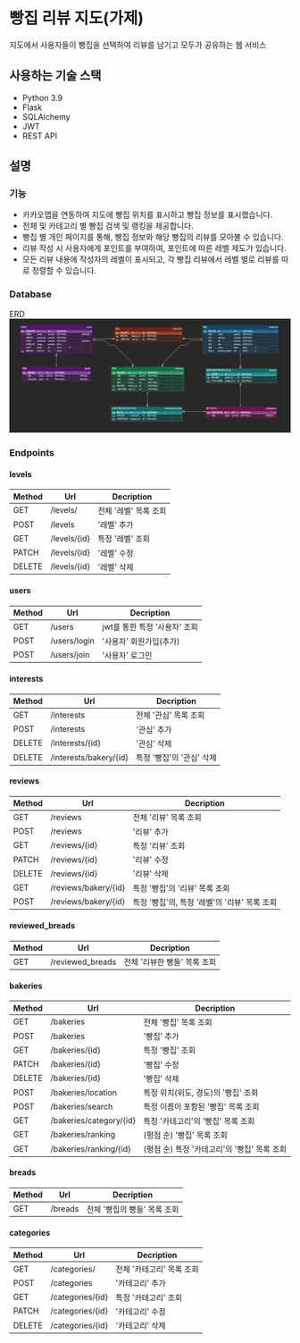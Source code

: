 # 빵집 리뷰 지도(가제)
지도에서 사용자들이 빵집을 선택하여 리뷰를 남기고 모두가 공유하는 웹 서비스

## 사용하는 기술 스택
- Python 3.9
- Flask
- SQLAlchemy
- JWT
- REST API

## 설명
### 기능
- 카카오맵을 연동하여 지도에 빵집 위치를 표시하고 빵집 정보를 표시했습니다.
- 전체 및 카테고리 별 빵집 검색 및 랭킹을 제공합니다.
- 빵집 별 개인 페이지를 통해, 빵집 정보와 해당 빵집의 리뷰를 모아볼 수 있습니다.
- 리뷰 작성 시 사용자에게 포인트를 부여하여, 포인트에 따른 레벨 제도가 있습니다.
- 모든 리뷰 내용에 작성자의 레벨이 표시되고, 각 빵집 리뷰에서 레벨 별로 리뷰를 따로 정렬할 수 있습니다.

### Database
ERD
![Bakery-Map](</bakery-map/Bakery-Map.png>)

### Endpoints

#### levels

| Method | Url          | Decription |
| ------ | ------------ | ---------- |
| GET    | /levels/     | 전체 '레벨' 목록 조회 |
| POST   | /levels      | '레벨' 추가 |
| GET    | /levels/{id} | 특정 '레벨' 조회 |
| PATCH  | /levels/{id} | '레벨' 수정 |
| DELETE | /levels/{id} | '레벨' 삭제 |

#### users

| Method | Url          | Decription |
| ------ | ------------ | ---------- |
| GET    | /users       | jwt를 통한 특정 '사용자' 조회 |
| POST   | /users/login | '사용자' 회원가입(추가) |
| POST   | /users/join  | '사용자' 로그인 |

#### interests

| Method | Url                      | Decription |
| ------ | ------------------------ | ---------- |
| GET    | /interests               | 전체 '관심' 목록 조회 |
| POST   | /interests               | '관심' 추가 |
| DELETE | /interests/{id}          | '관심' 삭제 |
| DELETE | /interests/bakery/{id}   | 특정 '빵집'의 '관심' 삭제 |

#### reviews

| Method | Url                  | Decription |
| ------ | -------------------- | ---------- |
| GET    | /reviews             | 전체 '리뷰' 목록 조회 |
| POST   | /reviews             | '리뷰' 추가 |
| GET    | /reviews/{id}        | 특정 '리뷰' 조회 |
| PATCH  | /reviews/{id}        | '리뷰' 수정 |
| DELETE | /reviews/{id}        | '리뷰' 삭제 |
| GET    | /reviews/bakery/{id} | 특정 '빵집'의 '리뷰' 목록 조회 |
| POST   | /reviews/bakery/{id} | 특정 '빵집'의, 특정 '레벨'의 '리뷰' 목록 조회 |

#### reviewed_breads

| Method | Url                  | Decription |
| ------ | -------------------- | ---------- |
| GET    | /reviewed_breads     | 전체 '리뷰한 빵들' 목록 조회 |

#### bakeries

| Method | Url                      | Decription |
| ------ | ------------------------ | ---------- |
| GET    | /bakeries                | 전체 '빵집' 목록 조회 |
| POST   | /bakeries                | '빵집' 추가 |
| GET    | /bakeries/{id}           | 특정 '빵집' 조회 |
| PATCH  | /bakeries/{id}           | '빵집' 수정 |
| DELETE | /bakeries/{id}           | '빵집' 삭제 |
| POST   | /bakeries/location       | 특정 위치(위도, 경도)의 '빵집' 조회 |
| POST   | /bakeries/search         | 특정 이름이 포함된 '빵집' 목록 조회 |
| GET    | /bakeries/category/{id}  | 특정 '카테고리'의 '빵집' 목록 조회 |
| GET    | /bakeries/ranking        | (평점 순) '빵집' 목록 조회 |
| GET    | /bakeries/ranking/{id}   | (평점 순) 특정 '카테고리'의 '빵집' 목록 조회 |

#### breads

| Method | Url      | Decription |
| ------ | -------- | ---------- |
| GET    | /breads  | 전체 '빵집의 빵들' 목록 조회 |

#### categories

| Method | Url              | Decription |
| ------ | ---------------- | ---------- |
| GET    | /categories/     | 전체 '카테고리' 목록 조회 |
| POST   | /categories      | '카테고리' 추가 |
| GET    | /categories/{id} | 특정 '카테고리' 조회 |
| PATCH  | /categories/{id} | '카테고리' 수정 |
| DELETE | /categories/{id} | '카테고리' 삭제 |
